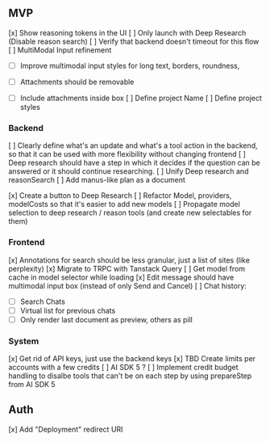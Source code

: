 ## MVP

[x] Show reasoning tokens in the UI
[ ] Only launch with Deep Research (Disable reason search)
[ ] Verify that backend doesn't timeout for this flow
[ ] MultiModal Input refinement
- [ ] Improve multimodal input styles for long text, borders, roundness,
- [ ] Attachments should be removable
- [ ] Include attachments inside box
[ ] Define project Name
[ ] Define project styles


### Backend
[ ] Clearly define what's an update and what's a tool action in the backend, so that it can be used with more flexibility without changing frontend
[ ] Deep research should have a step in which it decides if the question can be answered or it should continue researching.
[ ] Unify Deep research and reasonSearch
[ ] Add manus-like plan as a document

[x] Create a button to Deep Research
[ ] Refactor Model, providers, modelCosts so that it's easier to add new models
[ ] Propagate model selection to deep research / reason tools (and create new selectables for them)


### Frontend
[x] Annotations for search should be less granular, just a list of sites (like perplexity)
[x] Migrate to TRPC with Tanstack Query
[ ] Get model from cache in model selector while loading
[x] Edit message should have multimodal input box (instead of only Send and Cancel)
[ ] Chat history: 
- [ ] Search Chats
- [ ] Virtual list for previous chats
- [ ] Only render last document as preview, others as pill

### System
[x] Get rid of API keys, just use the backend keys
[x] TBD Create limits per accounts with a few credits
[ ] AI SDK 5 ?
[ ] Implement credit budget handling to disalbe tools that can't be on each step by using prepareStep from AI SDK 5



## Auth
[x] Add "Deployment" redirect URI 
